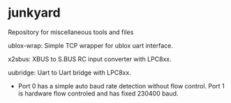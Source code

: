 # junkyard
Repository for miscellaneous tools and files

ublox-wrap: Simple TCP wrapper for ublox uart interface.

x2sbus: XBUS to S.BUS RC input converter with LPC8xx.

uubridge: Uart to Uart bridge with LPC8xx.

 * Port 0 has a simple auto baud rate detection without flow control.  Port 1 is hardware flow controled and has fixed 230400 baud.